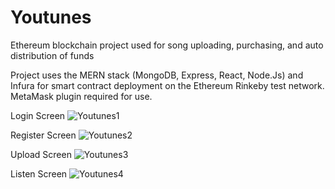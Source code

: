 # Youtunes
Ethereum blockchain project used for song uploading, purchasing, and auto distribution of funds

Project uses the MERN stack (MongoDB, Express, React, Node.Js) and Infura for smart contract deployment on the Ethereum Rinkeby test network. MetaMask plugin required for use.

Login Screen
![Youtunes1](https://user-images.githubusercontent.com/52670406/60831906-aa855600-a188-11e9-8fb5-1812265805fe.PNG)

Register Screen
![Youtunes2](https://user-images.githubusercontent.com/52670406/60831984-d9033100-a188-11e9-91fd-fd375785af23.PNG)

Upload Screen
![Youtunes3](https://user-images.githubusercontent.com/52670406/60832032-f59f6900-a188-11e9-8a7f-9c81bdbcf0ef.PNG)

Listen Screen
![Youtunes4](https://user-images.githubusercontent.com/52670406/60832060-08b23900-a189-11e9-9b15-11bd21f15d95.PNG)
